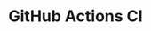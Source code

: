# GitHub Actions CI
































































































































































































































































































